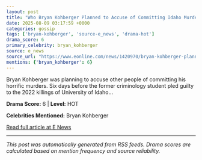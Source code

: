 ```yaml
---
layout: post
title: "Who Bryan Kohberger Planned to Accuse of Committing Idaho Murders"
date: 2025-08-09 03:17:59 +0000
categories: gossip
tags: ['bryan-kohberger', 'source-e_news', 'drama-hot']
drama_score: 6
primary_celebrity: bryan_kohberger
source: e_news
source_url: "https://www.eonline.com/news/1420970/bryan-kohberger-planned-to-accuse-others-of-idaho-murders?cmpid=rss-syndicate-genericrss-us-top_stories"
mentions: {'bryan_kohberger': 6}
---
```


Bryan Kohberger was planning to accuse other people of committing his horrific murders. Six days before the former criminology student pled guilty to the 2022 killings of University of Idaho...

**Drama Score:** 6 | **Level:** HOT

**Celebrities Mentioned:** Bryan Kohberger

[Read full article at E News](https://www.eonline.com/news/1420970/bryan-kohberger-planned-to-accuse-others-of-idaho-murders?cmpid=rss-syndicate-genericrss-us-top_stories)

---
*This post was automatically generated from RSS feeds. Drama scores are calculated based on mention frequency and source reliability.*

